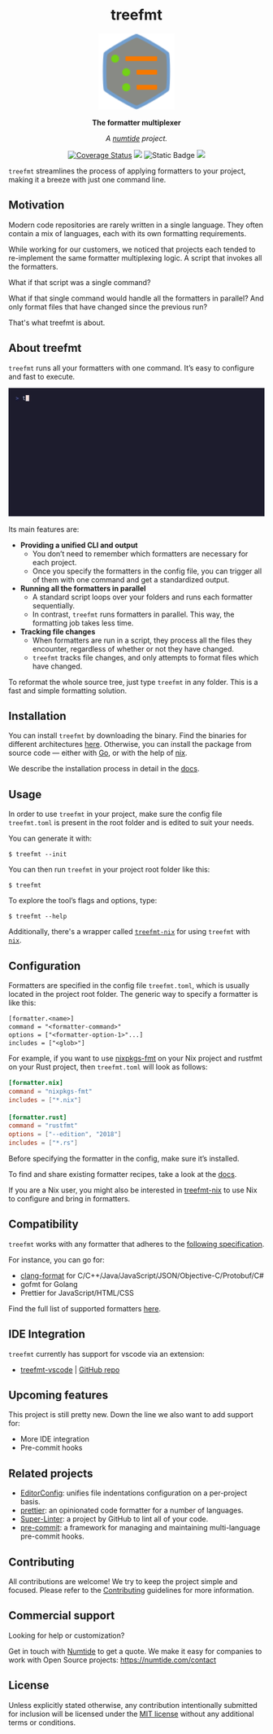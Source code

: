 <div align="center">

# treefmt

<img src="docs/site/assets/images/logo.svg" height="150"/>

**The formatter multiplexer**

_A <a href="https://numtide.com/">numtide</a> project._

<p>
<a href='https://coveralls.io/github/numtide/treefmt?branch=main'><img src='https://coveralls.io/repos/github/numtide/treefmt/badge.svg?branch=main' alt='Coverage Status' /></a>
<a href="https://github.com/numtide/treefmt/actions/workflows/release.yml"><img src="https://github.com/numtide/treefmt/actions/workflows/release.yml/badge.svg"/></a>
<img alt="Static Badge" src="https://img.shields.io/badge/status-beta-yellow">
<a href="https://app.element.io/#/room/#home:numtide.com"><img src="https://img.shields.io/badge/Support-%23numtide-blue"/></a>
</p>

</div>

`treefmt` streamlines the process of applying formatters to your project, making it a breeze with just one command line.

## Motivation

Modern code repositories are rarely written in a single language. They often contain a mix of languages, each with its own formatting requirements.

While working for our customers, we noticed that projects each tended to re-implement the same formatter multiplexing logic. A script that invokes all the formatters.

What if that script was a single command?

What if that single command would handle all the formatters in parallel? And only format files that have changed since the previous run?

That's what treefmt is about.

## About treefmt

`treefmt` runs all your formatters with one command. It’s easy to configure and fast to execute.

![Treefmt Init](docs/site/assets/images/init.gif)

Its main features are:

- **Providing a unified CLI and output**
    - You don’t need to remember which formatters are necessary for each project.
    - Once you specify the formatters in the config file, you can trigger all of them with one command and get a
      standardized output.
- **Running all the formatters in parallel**
    - A standard script loops over your folders and runs each formatter sequentially.
    - In contrast, `treefmt` runs formatters in parallel. This way, the formatting job takes less time.
- **Tracking file changes**
    - When formatters are run in a script, they process all the files they encounter, regardless of whether or not
      they have changed.
    - `treefmt` tracks file changes, and only attempts to format files which have changed.

To reformat the whole source tree, just type `treefmt` in any folder. This is a fast and simple formatting solution.

## Installation

You can install `treefmt` by downloading the binary. Find the binaries for different architectures [here](https://github.com/numtide/treefmt/releases).
Otherwise, you can install the package from source code — either with [Go], or with the help of [nix].

We describe the installation process in detail in the [docs].

## Usage

In order to use `treefmt` in your project, make sure the config file `treefmt.toml` is present in the root folder and
is edited to suit your needs.

You can generate it with:

```
$ treefmt --init
```

You can then run `treefmt` in your project root folder like this:

```
$ treefmt
```

To explore the tool’s flags and options, type:

```console
$ treefmt --help
```

Additionally, there's a wrapper called [`treefmt-nix`](https://github.com/numtide/treefmt-nix) for using `treefmt` with [`nix`](https://github.com/NixOS/nix).

## Configuration

Formatters are specified in the config file `treefmt.toml`, which is usually located in the project root folder. The
generic way to specify a formatter is like this:

```
[formatter.<name>]
command = "<formatter-command>"
options = ["<formatter-option-1>"...]
includes = ["<glob>"]
```

For example, if you want to use [nixpkgs-fmt] on your Nix project and rustfmt on your Rust project, then
`treefmt.toml` will look as follows:

```toml
[formatter.nix]
command = "nixpkgs-fmt"
includes = ["*.nix"]

[formatter.rust]
command = "rustfmt"
options = ["--edition", "2018"]
includes = ["*.rs"]
```

Before specifying the formatter in the config, make sure it’s installed.

To find and share existing formatter recipes, take a look at the [docs].

If you are a Nix user, you might also be interested in [treefmt-nix](https://github.com/numtide/treefmt-nix) to use Nix to configure and bring in
formatters.

## Compatibility

`treefmt` works with any formatter that adheres to the [following specification](https://github.com/numtide/treefmt/blob/main/docs/site/reference/formatter-spec.md).

For instance, you can go for:

- [clang-format] for C/C++/Java/JavaScript/JSON/Objective-C/Protobuf/C#
- gofmt for Golang
- Prettier for JavaScript/HTML/CSS

Find the full list of supported formatters [here](https://treefmt.com/configure.html#supported-formatters).

## IDE Integration

`treefmt` currently has support for vscode via an extension:

- [treefmt-vscode](https://marketplace.visualstudio.com/items?itemName=ibecker.treefmt-vscode) | [GitHub repo](https://github.com/isbecker/treefmt-vscode)

## Upcoming features

This project is still pretty new. Down the line we also want to add support for:

- More IDE integration
- Pre-commit hooks

## Related projects

- [EditorConfig](https://editorconfig.org/): unifies file indentations configuration on a per-project basis.
- [prettier](https://prettier.io/): an opinionated code formatter for a number of languages.
- [Super-Linter](https://github.com/github/super-linter): a project by GitHub to lint all of your code.
- [pre-commit](https://pre-commit.com/): a framework for managing and maintaining multi-language pre-commit hooks.

## Contributing

All contributions are welcome! We try to keep the project simple and focused. Please refer to the [Contributing](docs/site/contributing/code.md)
guidelines for more information.

## Commercial support

Looking for help or customization?

Get in touch with [Numtide](https://numtide.com/) to get a quote. We make it easy for companies to work with Open
Source projects: <https://numtide.com/contact>

## License

Unless explicitly stated otherwise, any contribution intentionally submitted for inclusion will be licensed under the
[MIT license](LICENSE) without any additional terms or conditions.

[Brian]: https://github.com/brianmcgee
[zimbatm]: https://github.com/zimbatm
[Version 1]: https://github.com/numtide/treefmt/tree/v1
[Rust]: https://www.rust-lang.org/
[Go]: https://go.dev/
[Toml]: https://toml.io/en/
[docs]: https://treefmt.com
[nix]: https://github.com/NixOS/nix
[nixpkgs-fmt]: https://github.com/nix-community/nixpkgs-fmt
[clang-format]: https://clang.llvm.org/docs/ClangFormat.html
